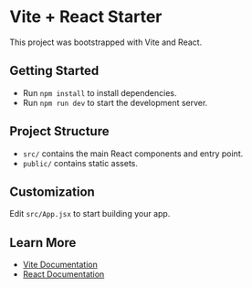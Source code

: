 # Vite + React Starter

This project was bootstrapped with Vite and React.

## Getting Started

- Run `npm install` to install dependencies.
- Run `npm run dev` to start the development server.

## Project Structure
- `src/` contains the main React components and entry point.
- `public/` contains static assets.

## Customization
Edit `src/App.jsx` to start building your app.

## Learn More
- [Vite Documentation](https://vitejs.dev/)
- [React Documentation](https://react.dev/)
